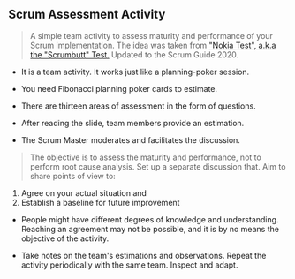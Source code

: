 ## Scrum Assessment Activity
 > A simple team activity to assess maturity and performance of your Scrum implementation. The idea was taken from ["Nokia Test", a.k.a the "Scrumbutt" Test.](http://jeffsutherland.com/scrum/ScrumButtTest.pdf) Updated to the Scrum Guide 2020.
 
 - It is a team activity. It works just like a planning-poker session.

 - You need Fibonacci planning poker cards to estimate.

 - There are thirteen areas of assessment in the form of questions.

 - After reading the slide, team members provide an estimation.

 - The Scrum Master moderates and facilitates the discussion. 

 > The objective is to assess the maturity and performance, not to perform root cause analysis. Set up a separate discussion that.
   Aim to share points of view to​:
   1. Agree on your actual situation and
   2. Establish a baseline for future improvement

 - People might have different degrees of knowledge and understanding. Reaching an agreement may not be possible, and it is by no means the objective of the activity.

 - Take notes on the team's estimations and observations. Repeat the activity periodically with the same team. Inspect and adapt.
